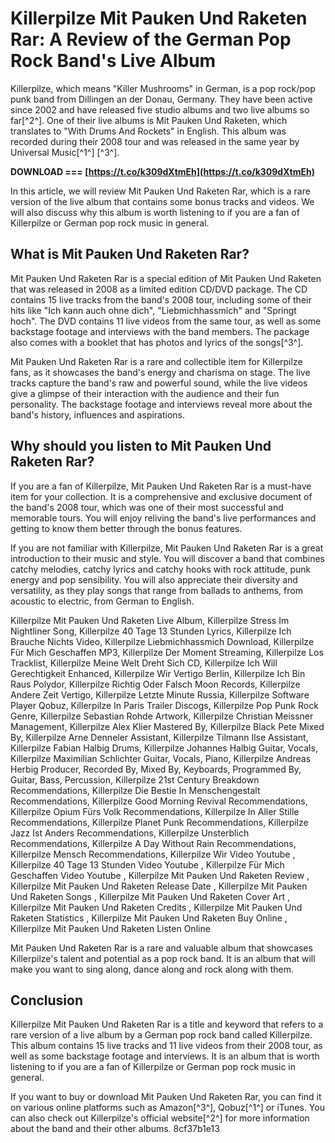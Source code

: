 
 
# Killerpilze Mit Pauken Und Raketen Rar: A Review of the German Pop Rock Band's Live Album
 
Killerpilze, which means "Killer Mushrooms" in German, is a pop rock/pop punk band from Dillingen an der Donau, Germany. They have been active since 2002 and have released five studio albums and two live albums so far[^2^]. One of their live albums is Mit Pauken Und Raketen, which translates to "With Drums And Rockets" in English. This album was recorded during their 2008 tour and was released in the same year by Universal Music[^1^] [^3^].
 
**DOWNLOAD === [https://t.co/k309dXtmEh](https://t.co/k309dXtmEh)**


 
In this article, we will review Mit Pauken Und Raketen Rar, which is a rare version of the live album that contains some bonus tracks and videos. We will also discuss why this album is worth listening to if you are a fan of Killerpilze or German pop rock music in general.
 
## What is Mit Pauken Und Raketen Rar?
 
Mit Pauken Und Raketen Rar is a special edition of Mit Pauken Und Raketen that was released in 2008 as a limited edition CD/DVD package. The CD contains 15 live tracks from the band's 2008 tour, including some of their hits like "Ich kann auch ohne dich", "Liebmichhassmich" and "Springt hoch". The DVD contains 11 live videos from the same tour, as well as some backstage footage and interviews with the band members. The package also comes with a booklet that has photos and lyrics of the songs[^3^].
 
Mit Pauken Und Raketen Rar is a rare and collectible item for Killerpilze fans, as it showcases the band's energy and charisma on stage. The live tracks capture the band's raw and powerful sound, while the live videos give a glimpse of their interaction with the audience and their fun personality. The backstage footage and interviews reveal more about the band's history, influences and aspirations.
 
## Why should you listen to Mit Pauken Und Raketen Rar?
 
If you are a fan of Killerpilze, Mit Pauken Und Raketen Rar is a must-have item for your collection. It is a comprehensive and exclusive document of the band's 2008 tour, which was one of their most successful and memorable tours. You will enjoy reliving the band's live performances and getting to know them better through the bonus features.
 
If you are not familiar with Killerpilze, Mit Pauken Und Raketen Rar is a great introduction to their music and style. You will discover a band that combines catchy melodies, catchy lyrics and catchy hooks with rock attitude, punk energy and pop sensibility. You will also appreciate their diversity and versatility, as they play songs that range from ballads to anthems, from acoustic to electric, from German to English.
 
Killerpilze Mit Pauken Und Raketen Live Album,  Killerpilze Stress Im Nightliner Song,  Killerpilze 40 Tage 13 Stunden Lyrics,  Killerpilze Ich Brauche Nichts Video,  Killerpilze Liebmichhassmich Download,  Killerpilze Für Mich Geschaffen MP3,  Killerpilze Der Moment Streaming,  Killerpilze Los Tracklist,  Killerpilze Meine Welt Dreht Sich CD,  Killerpilze Ich Will Gerechtigkeit Enhanced,  Killerpilze Wir Vertigo Berlin,  Killerpilze Ich Bin Raus Polydor,  Killerpilze Richtig Oder Falsch Moon Records,  Killerpilze Andere Zeit Vertigo,  Killerpilze Letzte Minute Russia,  Killerpilze Software Player Qobuz,  Killerpilze In Paris Trailer Discogs,  Killerpilze Pop Punk Rock Genre,  Killerpilze Sebastian Rohde Artwork,  Killerpilze Christian Meissner Management,  Killerpilze Alex Klier Mastered By,  Killerpilze Black Pete Mixed By,  Killerpilze Arne Denneler Assistant,  Killerpilze Tilmann Ilse Assistant,  Killerpilze Fabian Halbig Drums,  Killerpilze Johannes Halbig Guitar, Vocals,  Killerpilze Maximilian Schlichter Guitar, Vocals, Piano,  Killerpilze Andreas Herbig Producer, Recorded By, Mixed By, Keyboards, Programmed By, Guitar, Bass, Percussion,  Killerpilze 21st Century Breakdown Recommendations,  Killerpilze Die Bestie In Menschengestalt Recommendations,  Killerpilze Good Morning Revival Recommendations,  Killerpilze Opium Fürs Volk Recommendations,  Killerpilze In Aller Stille Recommendations,  Killerpilze Planet Punk Recommendations,  Killerpilze Jazz Ist Anders Recommendations,  Killerpilze Unsterblich Recommendations,  Killerpilze A Day Without Rain Recommendations,  Killerpilze Mensch Recommendations,  Killerpilze Wir Video Youtube ,  Killerpilze 40 Tage 13 Stunden Video Youtube ,  Killerpilze Für Mich Geschaffen Video Youtube ,  Killerpilze Mit Pauken Und Raketen Review ,  Killerpilze Mit Pauken Und Raketen Release Date ,  Killerpilze Mit Pauken Und Raketen Songs ,  Killerpilze Mit Pauken Und Raketen Cover Art ,  Killerpilze Mit Pauken Und Raketen Credits ,  Killerpilze Mit Pauken Und Raketen Statistics ,  Killerpilze Mit Pauken Und Raketen Buy Online ,  Killerpilze Mit Pauken Und Raketen Listen Online
 
Mit Pauken Und Raketen Rar is a rare and valuable album that showcases Killerpilze's talent and potential as a pop rock band. It is an album that will make you want to sing along, dance along and rock along with them.
 
## Conclusion
 
Killerpilze Mit Pauken Und Raketen Rar is a title and keyword that refers to a rare version of a live album by a German pop rock band called Killerpilze. This album contains 15 live tracks and 11 live videos from their 2008 tour, as well as some backstage footage and interviews. It is an album that is worth listening to if you are a fan of Killerpilze or German pop rock music in general.
 
If you want to buy or download Mit Pauken Und Raketen Rar, you can find it on various online platforms such as Amazon[^3^], Qobuz[^1^] or iTunes. You can also check out Killerpilze's official website[^2^] for more information about the band and their other albums.
 8cf37b1e13
 
